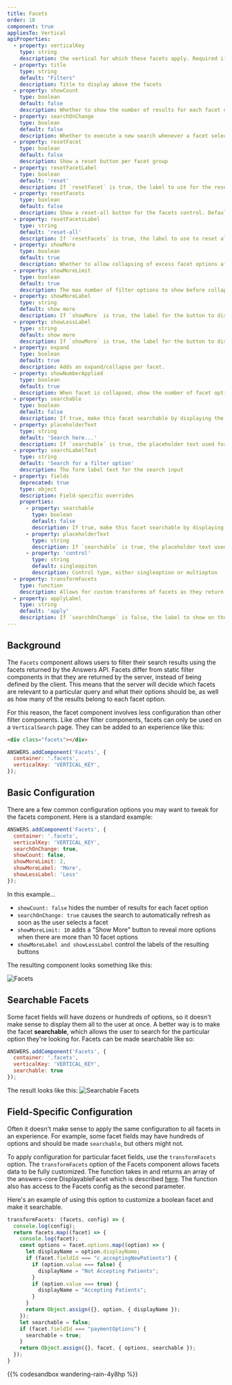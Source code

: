 ```yaml
---
title: Facets
order: 10
component: true
appliesTo: Vertical
apiProperties:
  - property: verticalKey
    type: string
    description: the vertical for which these facets apply. Required if not included in the [top level search configuration](../../core-concepts/initialization).
  - property: title
    type: string
    default: "Filters"
    description: Title to display above the facets
  - property: showCount
    type: boolean
    default: false
    description: Whether to show the number of results for each facet option
  - property: searchOnChange
    type: boolean
    default: false
    description: Whether to execute a new search whenever a facet selection changes
  - property: resetFacet
    type: boolean
    default: false
    description: Show a reset button per facet group
  - property: resetFacetLabel
    type: boolean
    default: 'reset'
    description: If `resetFacet` is true, the label to use for the reset button per facet group
  - property: resetFacets
    type: boolean
    default: false
    description: Show a reset-all button for the facets control. Defaults to true if searchOnChange is false.
  - property: resetFacetsLabel
    type: string
    default: 'reset-all'
    description: If `resetFacets` is true, the label to use to reset all.
  - property: showMore
    type: boolean
    default: true
    description: Whether to allow collapsing of excess facet options after a limit
  - property: showMoreLimit
    type: boolean
    default: true
    description: The max number of filter options to show before collapsing extras
  - property: showMoreLabel
    type: string
    default: show more
    description: If `showMore` is true, the label for the button to display more facets
  - property: showLessLabel
    type: string
    default: show more
    description: If `showMore` is true, the label for the button to display less facets
  - property: expand
    type: boolean
    default: true
    description: Adds an expand/collapse per facet. 
  - property: showNumberApplied
    type: boolean
    default: true
    description: When facet is collapsed, show the number of facet options applied.
  - property: searchable
    type: boolean
    default: false
    description: If true, make this facet searchable by displaying the filter option search input
  - property: placeholderText
    type: string
    default: 'Search here...'
    description: If `searchable` is true, the placeholder text used for the filter option search input
  - property: searchLabelText
    type: string
    default: 'Search for a filter option'
    description: The form label text for the search input
  - property: fields
    deprecated: true
    type: object
    description: Field-specific overrides
    properties:
      - property: searchable
        type: boolean
        default: false
        description: If true, make this facet searchable by displaying the filter option search input
      - property: placeholderText
        type: string
        description: If `searchable` is true, the placeholder text used for the filter option search input 
      - property: 'control'
        type: string
        default: singleopiton
        description: Control type, either singleoption or multiopton
  - property: transformFacets
    type: function
    description: Allows for custom transforms of facets as they return
  - property: applyLabel
    type: string
    default: 'apply'
    description: If `searchOnChange` is false, the label to show on the apply button  
---
```


## Background
The `Facets` component allows users to filter their search results using the
facets returned by the Answers API. Facets differ from static
filter components in that they are returned by the server, instead of being
defined by the client. This means that the server will decide which facets
are relevant to a particular query and what their options should be, as well
as how many of the results belong to each facet option.

For this reason, the facet component involves less configuration than other
filter components. Like other filter components, facets can only be used on a
`VerticalSearch` page. They can be added to an experience like this:
```html
<div class="facets"></div>
```
```js
ANSWERS.addComponent('Facets', {
  container: '.facets',
  verticalKey: 'VERTICAL_KEY',
});
```

## Basic Configuration
There are a few common configuration options you may want to tweak for the
facets component. Here is a standard example:

```js
ANSWERS.addComponent('Facets', {
  container: '.facets',
  verticalKey: 'VERTICAL_KEY',
  searchOnChange: true,
  showCount: false,
  showMoreLimit: 2,
  showMoreLabel: 'More',
  showLessLabel: 'Less'
});
```
In this example...
- `showCount: false` hides the number of results for each facet option
- `searchOnChange: true` causes the search to automatically refresh as soon as
the user selects a facet
- `showMoreLimit: 10` adds a "Show More" button to reveal more options when
there are more than 10 facet options
- `showMoreLabel and showLessLabel` control the labels of the resulting buttons

The resulting component looks something like this:

![Facets](/img/docs/facets-basic.png)

## Searchable Facets
Some facet fields will have dozens or hundreds of options, so it doesn't make
sense to display them all to the user at once. A better way is to make the facet
**searchable**, which allows the user to search for the particular option
they're looking for. Facets can be made searchable like so:

```js
ANSWERS.addComponent('Facets', {
  container: '.facets',
  verticalKey: 'VERTICAL_KEY',
  searchable: true
});
```

The result looks like this:
![Searchable Facets](/img/docs/facets-searchable.png)


## Field-Specific Configuration
Often it doesn't make sense to apply the same configuration to all facets in
an experience. For example, some facet fields may have hundreds of options and
should be made `searchable`, but others might not.

To apply configuration for particular facet fields, use the `transformFacets` option. The `transformFacets` option of the Facets component allows facets data to be fully customized. The function takes in and returns an array of the answers-core DisplayableFacet which is described [here](https://github.com/yext/answers-core/blob/master/docs/answers-core.displayablefacet.md). The function also has access to the Facets config as the second parameter.

Here's an example of using this option to customize a boolean facet and make it searchable.

```js
transformFacets: (facets, config) => {
  console.log(config);
  return facets.map((facet) => {
    console.log(facet);
    const options = facet.options.map((option) => {
      let displayName = option.displayName;
      if (facet.fieldId === "c_acceptingNewPatients") {
        if (option.value === false) {
          displayName = "Not Accepting Patients";
        }
        if (option.value === true) {
          displayName = "Accepting Patients";
        }
      }
      return Object.assign({}, option, { displayName });
    });
    let searchable = false;
    if (facet.fieldId === "paymentOptions") {
      searchable = true;
    }
    return Object.assign({}, facet, { options, searchable });
  });
}
```

{{% codesandbox wandering-rain-4y8hp %}}

